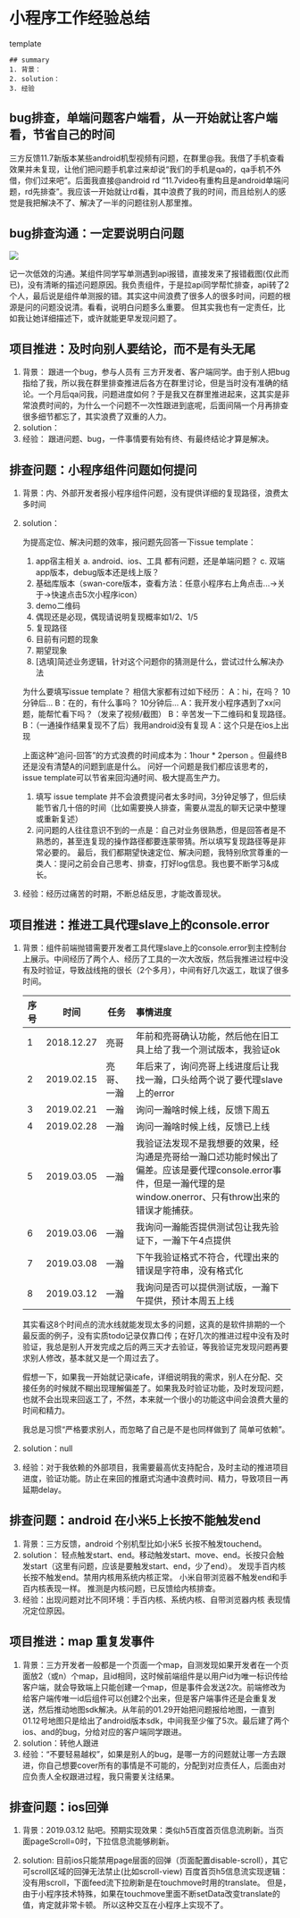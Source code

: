 # 小程序工作经验总结

template
```
## summary
1. 背景：
2. solution：
3. 经验
```

## bug排查，单端问题客户端看，从一开始就让客户端看，节省自己的时间

三方反馈11.7新版本某些android机型视频有问题，在群里@我。我借了手机查看效果并未复现，让他们把问题手机拿过来却说“我们的手机是qa的，qa手机不外借，你们过来吧”。后面我直接@android rd “11.7video有重构且是android单端问题，rd先排查”。我应该一开始就让rd看，其中浪费了我的时间，而且给别人的感觉是我把解决不了、解决了一半的问题往别人那里推。

## bug排查沟通：一定要说明白问题
![](https://ws1.sinaimg.cn/large/006tNc79ly1g25pmeh2rmj30xc0u0jt1.jpg)

记一次低效的沟通。某组件同学写单测遇到api报错，直接发来了报错截图(仅此而已)，没有清晰的描述问题原因。我负责组件，于是拉api同学帮忙排查，api转了2个人，最后说是组件单测报的错。其实这中间浪费了很多人的很多时间，问题的根源是问的问题没说清。看看，说明白问题多么重要。
但其实我也有一定责任，比如我让她详细描述下，或许就能更早发现问题了。


## 项目推进：及时向别人要结论，而不是有头无尾
1. 背景： 跟进一个bug，参与人员有 三方开发者、客户端同学。由于别人把bug指给了我，所以我在群里排查推进后各方在群里讨论，但是当时没有准确的结论。一个月后qa问我，问题进度如何？于是我又在群里推进起来，这其实是非常浪费时间的，为什么一个问题不一次性跟进到底呢，后面间隔一个月再排查很多细节都忘了，其实浪费了双重的人力。
2. solution：
3. 经验： 跟进问题、bug，一件事情要有始有终、有最终结论才算是解决。

## 排查问题：小程序组件问题如何提问
1. 背景：内、外部开发者报小程序组件问题，没有提供详细的复现路径，浪费太多时间
2. solution：

    为提高定位、解决问题的效率，报问题先回答一下issue template：

    1. app宿主相关
        a. android、ios、工具 都有问题，还是单端问题？
        c. 双端app版本，debug版本还是线上版？
    2. 基础库版本（swan-core版本，查看方法：任意小程序右上角点击...->关于->快速点击5次小程序icon）
    3. demo二维码
    4. 偶现还是必现，偶现请说明复现概率如1/2、1/5
    5. 复现路径
    6. 目前有问题的现象
    7. 期望现象
    7. [选填]简述业务逻辑，针对这个问题你的猜测是什么，尝试过什么解决办法

	为什么要填写issue template？
	相信大家都有过如下经历：
	A：hi，在吗？
    10分钟后...
	B：在的，有什么事吗？
    10分钟后...
    A：我开发小程序遇到了xx问题，能帮忙看下吗？（发来了视频/截图）
    B：辛苦发一下二维码和复现路径。
    B：（一通操作结果复现不了后）我用android没有复现
    A：这个只是在ios上出现

    上面这种“追问-回答”的方式浪费的时间成本为：1hour * 2person 。但最终B还是没有清楚A的问题到底是什么。
    问好一个问题是我们都应该思考的，issue template可以节省来回沟通时间、极大提高生产力。
    1. 填写 issue template 并不会浪费提问者太多时间，3分钟足够了，但后续能节省几十倍的时间（比如需要换人排查，需要从混乱的聊天记录中整理或重新复述）
    2. 问问题的人往往意识不到的一点是：自己对业务很熟悉，但是回答者是不熟悉的，甚至连复现的操作路径都要连蒙带猜。所以填写复现路径等是非常必要的。
    最后，我们都期望快速定位、解决问题，我特别欣赏尊重的一类人：提问之前会自己思考、排查，打好log信息。我也要不断学习&成长。

3. 经验：经历过痛苦的时期，不断总结反思，才能改善现状。

## 项目推进：推进工具代理slave上的console.error
1. 背景：组件前端抛错需要开发者工具代理slave上的console.error到主控制台上展示。中间经历了两个人、经历了工具的一次大改版，然后我推进过程中没有及时验证，导致战线拖的很长（2个多月），中间有好几次返工，耽误了很多时间。

    |序号|时间|任务|事情进度|
    |-----|-----|-----|:----|
    |1|2018.12.27 |亮哥|年前和亮哥确认功能，然后他在旧工具上给了我一个测试版本，我验证ok|
    |2|2019.02.15|亮哥、一瀚|年后来了，询问亮哥上线进度后让我找一瀚，口头给两个说了要代理slave上的error|
    |3|2019.02.21|一瀚|询问一瀚啥时候上线，反馈下周五|
    |4|2019.02.28|一瀚|询问一瀚啥时候上线，反馈已上线|
    |5|2019.03.05|一瀚|我验证法发现不是我想要的效果，经沟通是亮哥给一瀚口述功能时候出了偏差。应该是要代理console.error事件，但是一瀚代理的是window.onerror、只有throw出来的错误才能捕获。|
    |6|2019.03.06|一瀚|我询问一瀚能否提供测试包让我先验证下，一瀚下午4点提供|
    |7|2019.03.08|一瀚|下午我验证格式不符合，代理出来的错误是字符串，没有格式化|
    |8|2019.03.12|一瀚|我询问是否可以提供测试版，一瀚下午提供，预计本周五上线|

    其实看这8个时间点的流水线就能发现太多的问题，这真的是软件排期的一个最反面的例子，没有实质todo记录仅靠口传；在好几次的推进过程中没有及时验证，我总是别人开发完成之后的两三天才去验证，等我验证完发现问题再要求别人修改，基本就又是一个周过去了。

    假想一下，如果我一开始就记录icafe，详细说明我的需求，别人在分配、交接任务的时候就不糊出现理解偏差了。如果我及时验证功能，及时发现问题，也就不会出现来回返工了，不然，本来就一个很小的功能这中间会浪费大量的时间和精力。

    我总是习惯“严格要求别人，而忽略了自己是不是也同样做到了 简单可依赖”。

2. solution：null
3. 经验：对于我依赖的外部项目，我需要最高优支持配合，及时主动的推进项目进度，验证功能。防止在来回的推磨式沟通中浪费时间、精力，导致项目一再延期delay。

## 排查问题：android 在小米5上长按不能触发end
1. 背景：三方反馈，android 个别机型比如小米5 长按不触发touchend。
2. solution： 轻点触发start、end。移动触发start、move、end。长按只会触发start（这里有问题，应该是要触发start、end，少了end）。
发现手百内核长按不触发end。禁用内核用系统内核正常。
小米自带浏览器不触发end和手百内核表现一样。
推测是内核问题，已反馈给内核排查。
3. 经验：出现问题对比不同环境：手百内核、系统内核、自带浏览器内核 表现情况定位原因。


## 项目推进：map 重复发事件
1. 背景：三方开发者一般都是一个页面一个map，自测发现如果开发者在一个页面放2（或n）个map，且id相同，这时候前端组件是以用户id为唯一标识传给客户端，就会导致端上只能创建一个map，但是事件会发送2次。前端修改为给客户端传唯一id后组件可以创建2个出来，但是客户端事件还是会重复发送，然后推动地图sdk解决。从年前的01.29开始把问题报给地图，一直到01.12号地图只是给出了android版本sdk，中间我至少催了5次。最后建了两个ios、and的bug，分给对应的客户端同学跟进。
2. solution：转他人跟进
3. 经验：“不要轻易越权”，如果是别人的bug，是哪一方的问题就让哪一方去跟进，你自己想要cover所有的事情是不可能的，分配到对应责任人，后面由对应负责人全权跟进过程，我只需要关注结果。

## 排查问题：ios回弹

1. 背景：2019.03.12 贴吧。预期实现效果：类似h5百度首页信息流刷新。当页面pageScroll=0时，下拉信息流能够刷新。

2. solution:
   目前ios只能禁用page层面的回弹（页面配置disable-scroll），其它可scroll区域的回弹无法禁止(比如scroll-view)
   百度首页h5信息流实现逻辑：没有用scroll，下面feed流下拉刷新是在touchmove时用的translate。
   但是，由于小程序技术特殊，如果在touchmove里面不断setData改变translate的值，肯定就非常卡顿。
   所以这种交互在小程序上实现不了。